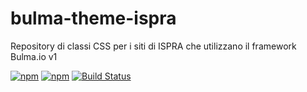 # bulma-theme-ispra
Repository di classi CSS per i siti di ISPRA che utilizzano il framework Bulma.io v1

[![npm](https://img.shields.io/npm/v/bulma-theme-ispra.svg)](https://www.npmjs.com/package/bulma-theme-ispra)
[![npm](https://img.shields.io/npm/dm/bulma-theme-ispra.svg)](https://www.npmjs.com/package/bulma-theme-ispra)
[![Build Status](https://api.travis-ci.com/isprambiente/bulma-theme-ispra.svg?branch=master)](https://travis-ci.org/isprambiente/bulma-theme-ispra)
